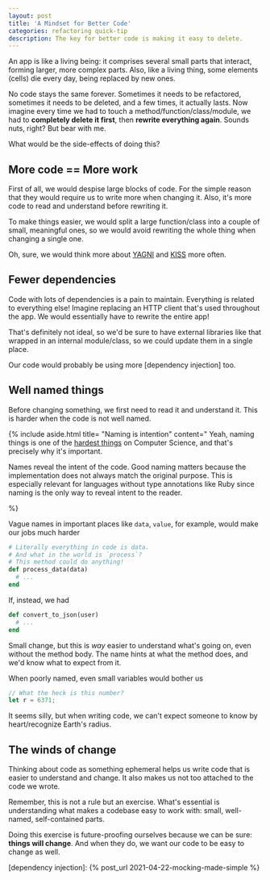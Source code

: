```yaml
---
layout: post
title: 'A Mindset for Better Code'
categories: refactoring quick-tip
description: The key for better code is making it easy to delete.
---
```


An app is like a living being: it comprises several small parts that interact,
forming larger, more complex parts. Also, like a living thing, some elements
(cells) die every day, being replaced by new ones.

No code stays the same forever. Sometimes it needs to be refactored, sometimes
it needs to be deleted, and a few times, it actually lasts. Now imagine every
time we had to touch a method/function/class/module, we had to **completely
delete it first**, then **rewrite everything again**. Sounds nuts, right? But bear
with me.

What would be the side-effects of doing this?

## More code == More work

First of all, we would despise large blocks of code. For the simple reason that
they would require us to write more when changing it. Also, it's more code to
read and understand before rewriting it.

To make things easier, we would split a large function/class into a couple of
small, meaningful ones, so we would avoid rewriting the whole thing when
changing a single one.

Oh, sure, we would think more about [YAGNI] and [KISS] more often.

## Fewer dependencies

Code with lots of dependencies is a pain to maintain. Everything is related to
everything else! Imagine replacing an HTTP client that's used throughout the
app. We would essentially have to rewrite the entire app!

That's definitely not ideal, so we'd be sure to have external libraries like
that wrapped in an internal module/class, so we could update them in a single
place.

Our code would probably be using more [dependency injection] too.

## Well named things

Before changing something, we first need to read it and
understand it. This is harder when the code is not well named.

{%
include aside.html
title= "Naming is intention"
content="
Yeah, naming things is one of the [hardest things] on Computer Science, and
that's precisely why it's important.

Names reveal the intent of the code. Good naming matters because the
implementation does not always match the original purpose. This is especially
relevant for languages without type annotations like Ruby since naming is the
only way to reveal intent to the reader.

[hardest things]: https://martinfowler.com/bliki/TwoHardThings.html"
%}

Vague names in important places like `data`, `value`, for example, would make
our jobs much harder

```ruby
# Literally everything in code is data.
# And what in the world is `process`?
# This method could do anything!
def process_data(data)
  # ...
end
```

If, instead, we had

```ruby
def convert_to_json(user)
  # ...
end
```

Small change, but this is _way_ easier to understand what's going on, even
without the method body. The name hints at what the method does, and we'd know
what to expect from it.

When poorly named, even small variables would bother us

```rust
// What the heck is this number?
let r = 6371;
```

It seems silly, but when writing code, we can't expect someone to know by
heart/recognize Earth's radius.

## The winds of change

Thinking about code as something ephemeral helps us write code that is easier to
understand and change. It also makes us not too attached to the code we wrote.

Remember, this is not a rule but an exercise. What's essential is understanding
what makes a codebase easy to work with: small, well-named, self-contained
parts.

Doing this exercise is future-proofing ourselves because we can be sure:
**things will change**. And when they do, we want our code to be easy to
change as well.

[kiss]: https://thoughtbot.com/blog/ruby-and-kiss-sitting-in-a-tree
[yagni]: https://martinfowler.com/bliki/Yagni.html

[dependency injection]: {% post_url 2021-04-22-mocking-made-simple %}
